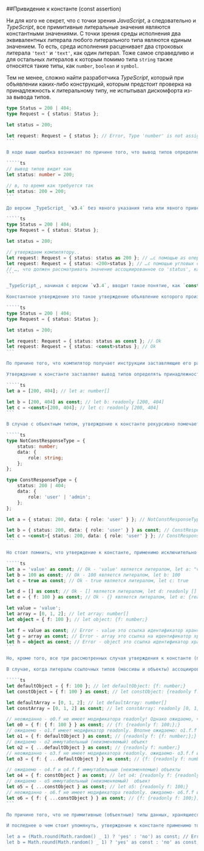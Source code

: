 ##Привидение к константе (const assertion)

Ни для кого не секрет, что с точки зрения _JavaScript_, а следовательно и _TypeScript_, все примитивные литеральные значения являются константными значениями. С точки зрения среды исполнения два эквивалентных литерала любого литерального типа являются единым значением. То есть, среда исполнения расценивает два строковых литерала `'text'` и `'text'`, как один литерал. Тоже самое справедливо и для остальных литералов к которым помимо типа `string` также относятся такие типы, как `number`, `boolean` и `symbol`.

Тем не менее, сложно найти разработчика _TypeScript_, который при объявлении каких-либо конструкций, которым предстоит проверка на принадлежность к литеральному типу, не испытывал дискомфорта из-за вывода типов.

`````ts
type Status = 200 | 404;
type Request = { status: Status };

let status = 200;

let request: Request = { status }; // Error, Type 'number' is not assignable to type 'Status'.ts(2322)
```

В коде выше ошибка возникает по причине того, что вывод типов определяет принадлежность значения переменной `status` к типу `number`, а не литеральному числовому типу `200`.

`````ts
// вывод типов видит как
let status: number = 200;

// в, то время как требуется так
let status: 200 = 200;
```

До версии _TypeScript_ `v3.4` без явного указания типа или явного приведения к нему, существовал только один выход из сложившейся, в коде выше, ситуации. Он заключался в утверждении типа, с помощью оператора `as` либо угловых скобок `<>`, непосредственно самого значения нуждающегося в этом.

`````ts
type Status = 200 | 404;
type Request = { status: Status };

let status = 200;

// утверждаем компилятору..
let request: Request = { status: status as 200 }; // …с помощью as оператора
let request: Request = { status: <200>status }; // …с помощью угловых скобок
// …, что должен рассматривать значение ассоциированное со 'status', как значение принадлежащие к литеральному типу 'Status'
```

_TypeScript_, начиная с версии `v3.4`, вводит такое понятие, как `const assertion` (утверждение к константе или константное утверждение).

Константное утверждение это такое утверждение объявление которого производится с помощью оператора `as` либо угловых скобок `<>`.

`````ts
type Status = 200 | 404;
type Request = { status: Status };

let status = 200;

let request: Request = { status: status as const }; // Ok
let request: Request = { status: <const>status }; // Ok
```

По причине того, что компилятор получает инструкции заставляющие его расценивать значение как константное, вывод типов определяет его принадлежность к литеральному типу.

Утверждение к константе заставляет вывод типов определять принадлежность массива к типу `readonly tuple`.

`````ts
let a = [200, 404]; // let a: number[]

let b = [200, 404] as const; // let b: readonly [200, 404]
let c = <const>[200, 404]; // let c: readonly [200, 404]
```

В случае с объектным типом, утверждение к константе рекурсивно помечает все его поля как `readonly`. Кроме того, все его поля принадлежащие к примитивным типам расцениваются как литеральные типы.

`````ts
type NotConstResponseType = {
    status: number;
    data: {
        role: string;
    };
};

type ConstResponseType = {
    status: 200 | 404;
    data: {
        role: 'user' | 'admin';
    };
};

let a = { status: 200, data: { role: 'user' } }; // NotConstResponseType

let b = { status: 200, data: { role: 'user' } } as const; // ConstResponseType
let c = <const>{ status: 200, data: { role: 'user' } }; // ConstResponseType
```

Но стоит помнить, что утверждение к константе, применимо исключительно к литералам `number`, `string`, `boolean`, `array` и `object`.

`````ts
let a = 'value' as const; // Ok - 'value' является литералом, let a: "value"
let b = 100 as const; // Ok - 100 является литералом, let b: 100
let c = true as const; // Ok - true является литералом, let c: true

let d = [] as const; // Ok - [] является литералом, let d: readonly []
let e = { f: 100 } as const; // Ok - {} является литералом, let e: {readonly f: 100;}

let value = 'value';
let array = [0, 1, 2]; // let array: number[]
let object = { f: 100 }; // let object: {f: number;}

let f = value as const; // Error - value это ссылка идентификатор хранящий литерал
let g = array as const; // Error - array это ссылка на идентификатор хранящий ссылку на объект массива
let h = object as const; // Error - object это ссылка идентификатор хранящий ссылку на объект объекта
```

Но, кроме того, все три рассмотренных случая утверждения к константе (примитивных, массивов и объектных типов) может создать впечатление, что в _TypeScript_, наконец, появились структуры, которые справедливо назвать теми самыми, неизменяемыми ни при каких условиях, константами. И это действительно так, но лишь от части. Дело в том, что на момент версии _TypeScript_ `v3.4` принадлежность объектных и массивоподобных типов к константе зависит от значения с которыми они ассоциированы.

В случае, когда литералы ссылочных типов (массивы и объекты) ассоциированы при помощи агрегационных отношений со значением также принадлежащим к ссылочному типу, то они представляются такими, какими были на момент ассоциации. Кроме того, поведение механизма приведения к константе зависит от другого механизма – деструктуризации.

`````ts
let defaultObject = { f: 100 }; // let defaultObject: {f: number;}
let constObject = { f: 100 } as const; // let constObject: {readonly f: 100;}

let defaultArray = [0, 1, 2]; // let defaultArray: number[]
let constArray = [0, 1, 2] as const; // let constArray: readonly [0, 1, 2]

// неожиданно - o0.f не имеет модификатора readonly! Однако ожидаемо, что o0.f.f иммутабельный (неизменяемый) объект
let o0 = { f: { f: 100 } } as const; // {f: {readonly f: 100;};}
// ожидаемо - o1.f имеет модификатор readonly. Вполне ожидаемо: o1.f.f мутабельный (изменяемый) объект
let o1 = { f: defaultObject } as const; // {readonly f: {f: number;};}
// ожидаемо - o2 иммутабельный (неизменяемый) объект
let o2 = { ...defaultObject } as const; // {readonly f: number;}
// неожиданно - o3.f не имеет модификатора readonly. ожидаемо- o3.f.f иммутабельный (неизменяемый) объект
let o3 = { f: { ...defaultObject } } as const; // {f: {readonly f: number;};}

// ожидаемо - o4.f и o4.f.f иммутабельные (неизменяемые) объекты
let o4 = { f: constObject } as const; // let o4: {readonly f: {readonly f: 100;};}
// ожидаемо - o5 иммутабельный (неизменяемый)  объект
let o5 = { ...constObject } as const; // let o5: {readonly f: 100;}
// неожиданно - o6.f не имеет модификатора readonly. ожидаемо- o6.f.f иммутабельный (неизменяемый) объект
let o6 = { f: { ...constObject } } as const; // {f: {readonly f: 100;};}
```

По причине того, что не примитивные (объектные) типы данных, хранящиеся в массиве, подчиняются правилам описанным выше, подробное рассмотрение процесса утверждения массива к константе будет опущено.

И последнее о чем стоит упомянуть, утверждение к константе применимо только к простым выражениям.

let a = (Math.round(Math.random() _ 1) ? 'yes' : 'no') as const; // Error
let b = Math.round(Math.random() _ 1) ? 'yes' as const : 'no' as const; // Ok, let b: "yes" | "no"
